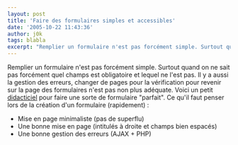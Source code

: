 ```yaml
---
layout: post
title: 'Faire des formulaires simples et accessibles'
date: '2005-10-22 11:43:36'
author: j0k
tags: blabla
excerpt: "Remplier un formulaire n'est pas forcément simple. Surtout quand on ne sait pas forcément quel champs est obligatoire et lequel ne l'est pas. Il y a aussi la gestion des erreurs, changer de pages pour la vérification pour revenir sur la page des formulaires n'est pas non plus adéquate.     \nVoici un petit      …"
---
```


Remplier un formulaire n'est pas forcément simple. Surtout quand on ne sait pas forcément quel champs est obligatoire et lequel ne l'est pas. Il y a aussi la gestion des erreurs, changer de pages pour la vérification pour revenir sur la page des formulaires n'est pas non plus adéquate.
Voici un petit [didacticiel](http://www.fredcavazza.net/doc/tutoriels/formulaire/SVF_intro.htm) pour faire une sorte de formulaire "parfait".   Ce qu'il faut penser lors de la création d'un formulaire (rapidement) :
* Mise en page minimaliste (pas de superflu)
* Une bonne mise en page (intitulés à droite et champs bien espacés)
* Une bonne gestion des erreurs (AJAX + PHP)
